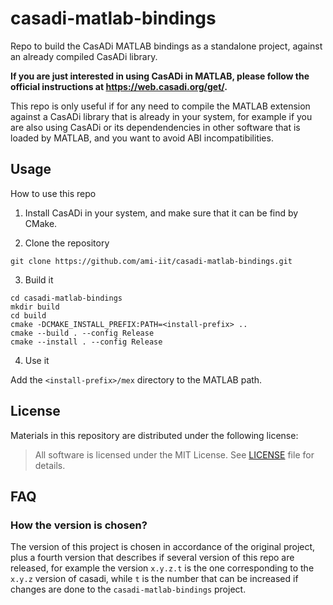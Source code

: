 # casadi-matlab-bindings
Repo to build the CasADi MATLAB bindings as a standalone project, against an already compiled CasADi library.

**If you are just interested in using CasADi in MATLAB, please follow the official instructions at https://web.casadi.org/get/.**

This repo is only useful if for any need to compile the MATLAB extension against a CasADi library that is already in your system, for example
if you are also using CasADi or its dependendencies in other software that is loaded by MATLAB, and you want to avoid ABI incompatibilities.

## Usage

How to use this repo

1. Install CasADi in your system, and make sure that it can be find by CMake.

2. Clone the repository

~~~
git clone https://github.com/ami-iit/casadi-matlab-bindings.git
~~~

3. Build it

~~~
cd casadi-matlab-bindings
mkdir build
cd build
cmake -DCMAKE_INSTALL_PREFIX:PATH=<install-prefix> ..
cmake --build . --config Release
cmake --install . --config Release
~~~

4. Use it

Add the `<install-prefix>/mex` directory to the MATLAB path.

## License

Materials in this repository are distributed under the following license:

> All software is licensed under the MIT License. See [LICENSE](./LICENSE) file for details.

## FAQ

### How the version is chosen?

The version of this project is chosen in accordance of the original project, plus a fourth version that describes if several version of this repo are released, for example the version `x.y.z.t` is the one corresponding to the `x.y.z` version of casadi, while `t` is the number that can be
increased if changes are done to the `casadi-matlab-bindings` project.